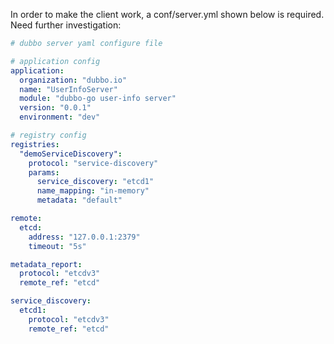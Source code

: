 In order to make the client work, a conf/server.yml shown below is required. Need further investigation:

```yaml
# dubbo server yaml configure file

# application config
application:
  organization: "dubbo.io"
  name: "UserInfoServer"
  module: "dubbo-go user-info server"
  version: "0.0.1"
  environment: "dev"

# registry config
registries:
  "demoServiceDiscovery":
    protocol: "service-discovery"
    params:
      service_discovery: "etcd1"
      name_mapping: "in-memory"
      metadata: "default"

remote:
  etcd:
    address: "127.0.0.1:2379"
    timeout: "5s"

metadata_report:
  protocol: "etcdv3"
  remote_ref: "etcd"

service_discovery:
  etcd1:
    protocol: "etcdv3"
    remote_ref: "etcd"
```